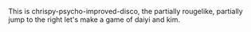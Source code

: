 This is chrispy-psycho-improved-disco, the partially rougelike, partially jump
to the right let's make a game of daiyi and kim.
